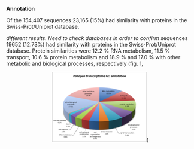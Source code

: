 **Annotation**

Of the 154,407 sequences 23,165 (15%) had similarity with proteins in the Swiss-Prot/Uniprot database.

*different results. Need to check databases in order to confirm*
sequences 19652 (12.73%) had similarity with proteins in the Swiss-Prot/Uniprot database. Protein similarities were 12.2 % RNA metabolism, 11.5 % transport, 10.6 % protein metabolism and 18.9 % and 17.0 %  with other metabolic and biological processes, respectively (fig. 1, <center><img src=https://github.com/mdelrio1/mdelrio-panopea1/blob/master/img/Panopea_annotationNoduplicatesfinal.png/ width = 50%>)</center>
